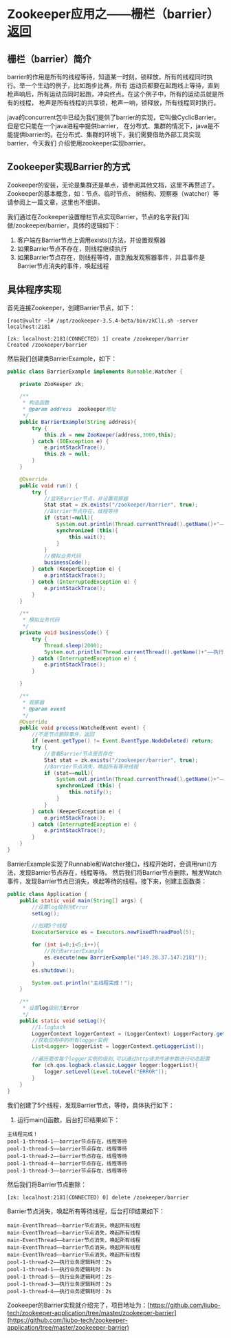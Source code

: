 # Zookeeper应用之——栅栏（barrier）  [返回](/ "首页")

## 栅栏（barrier）简介

barrier的作用是所有的线程等待，知道某一时刻，锁释放，所有的线程同时执行。举一个生动的例子，比如跑步比赛，所有
运动员都要在起跑线上等待，直到枪声响后，所有运动员同时起跑，冲向终点。在这个例子中，所有的运动员就是所有的线程，
枪声是所有线程的共享锁，枪声一响，锁释放，所有线程同时执行。

java的concurrent包中已经为我们提供了barrier的实现，它叫做CyclicBarrier。但是它只能在一个java进程中提供barrier，
在分布式、集群的情况下，java是不能提供barrier的。在分布式、集群的环境下，我们需要借助外部工具实现barrier，今天我们
介绍使用zookeeper实现barrier。

## Zookeeper实现Barrier的方式

Zookeeper的安装，无论是集群还是单点，请参阅其他文档，这里不再赘述了。Zookeeper的基本概念，如：节点、临时节点、
树结构、观察器（watcher）等请参阅上一篇文章，这里也不细讲。

我们通过在Zookeeper设置栅栏节点实现Barrier，节点的名字我们叫做/zookeeper/barrier，具体的逻辑如下：

1. 客户端在Barrier节点上调用exists()方法，并设置观察器
2. 如果Barrier节点不存在，则线程继续执行
3. 如果Barrier节点存在，则线程等待，直到触发观察器事件，并且事件是Barrier节点消失的事件，唤起线程

## 具体程序实现

首先连接Zookeeper，创建Barrier节点，如下：
```
[root@vultr ~]# /opt/zookeeper-3.5.4-beta/bin/zkCli.sh -server localhost:2181

[zk: localhost:2181(CONNECTED) 1] create /zookeeper/barrier
Created /zookeeper/barrier

```
然后我们创建类BarrierExample，如下：
```java
public class BarrierExample implements Runnable,Watcher {

    private ZooKeeper zk;

    /**
     * 构造函数
     * @param address  zookeeper地址
     */
    public BarrierExample(String address){
        try {
            this.zk = new ZooKeeper(address,3000,this);
        } catch (IOException e) {
            e.printStackTrace();
            this.zk = null;
        }
    }

    @Override
    public void run() {
        try {
            //监听Barrier节点，并设置观察器
            Stat stat = zk.exists("/zookeeper/barrier", true);
            //Barrier节点存在，线程等待
            if (stat!=null){
                System.out.println(Thread.currentThread().getName()+"——barrier节点存在，线程等待");
                synchronized (this){
                    this.wait();
                }
            }
            //模拟业务代码
            businessCode();
        } catch (KeeperException e) {
            e.printStackTrace();
        } catch (InterruptedException e) {
            e.printStackTrace();
        }
    }

    /**
     * 模拟业务代码
     */
    private void businessCode() {
        try {
            Thread.sleep(2000);
            System.out.println(Thread.currentThread().getName()+"——执行业务逻辑耗时：2s");
        } catch (InterruptedException e) {
            e.printStackTrace();
        }

    }

    /**
     * 观察器
     * @param event
     */
    @Override
    public void process(WatchedEvent event) {
        //不是节点删除事件，返回
        if (event.getType() != Event.EventType.NodeDeleted) return;
        try {
            //查看Barrier节点是否存在
            Stat stat = zk.exists("/zookeeper/barrier", true);
            //Barrier节点消失，唤起所有等待线程
            if (stat==null){
                System.out.println(Thread.currentThread().getName()+"——barrier节点消失，唤起所有线程");
                synchronized (this) {
                    this.notify();
                }
            }
        } catch (KeeperException e) {
            e.printStackTrace();
        } catch (InterruptedException e) {
            e.printStackTrace();
        }
    }
}
```
BarrierExample实现了Runnable和Watcher接口，线程开始时，会调用run()方法，发现Barrier节点存在，线程等待。
然后我们将Barrier节点删除，触发Watch事件，发现Barrier节点已消失，唤起等待的线程。接下来，创建主函数类：

```java
public class Application {
    public static void main(String[] args) {
        //设置log级别为Error
        setLog();

        //创建5个线程
        ExecutorService es = Executors.newFixedThreadPool(5);

        for (int i=0;i<5;i++){
            //执行BarrierExample
            es.execute(new BarrierExample("149.28.37.147:2181"));
        }
        es.shutdown();

        System.out.println("主线程完成！");
    }

    /**
     * 设置log级别为Error
     */
    public static void setLog(){
        //1.logback
        LoggerContext loggerContext = (LoggerContext) LoggerFactory.getILoggerFactory();
        //获取应用中的所有logger实例
        List<Logger> loggerList = loggerContext.getLoggerList();

        //遍历更改每个logger实例的级别,可以通过http请求传递参数进行动态配置
        for (ch.qos.logback.classic.Logger logger:loggerList){
            logger.setLevel(Level.toLevel("ERROR"));
        }
    }
}
```
我们创建了5个线程，发现Barrier节点，等待，具体执行如下：
1. 运行main()函数，后台打印结果如下：
```
主线程完成！
pool-1-thread-1——barrier节点存在，线程等待
pool-1-thread-5——barrier节点存在，线程等待
pool-1-thread-2——barrier节点存在，线程等待
pool-1-thread-4——barrier节点存在，线程等待
pool-1-thread-3——barrier节点存在，线程等待
```
然后我们将Barrier节点删除：
```
[zk: localhost:2181(CONNECTED) 0] delete /zookeeper/barrier
```
Barrier节点消失，唤起所有等待线程，后台打印结果如下：
```
main-EventThread——barrier节点消失，唤起所有线程
main-EventThread——barrier节点消失，唤起所有线程
main-EventThread——barrier节点消失，唤起所有线程
main-EventThread——barrier节点消失，唤起所有线程
main-EventThread——barrier节点消失，唤起所有线程
pool-1-thread-2——执行业务逻辑耗时：2s
pool-1-thread-1——执行业务逻辑耗时：2s
pool-1-thread-5——执行业务逻辑耗时：2s
pool-1-thread-3——执行业务逻辑耗时：2s
pool-1-thread-4——执行业务逻辑耗时：2s
```
Zookeeper的Barrier实现就介绍完了，项目地址为：[https://github.com/liubo-tech/zookeeper-application/tree/master/zookeeper-barrier](https://github.com/liubo-tech/zookeeper-application/tree/master/zookeeper-barrier)

